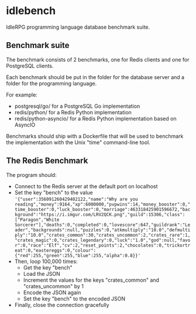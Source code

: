 # idlebench
IdleRPG programming language database benchmark suite.

## Benchmark suite

The benchmark consists of 2 benchmarks, one for Redis clients and one for PostgreSQL clients.

Each benchmark should be put in the folder for the database server and a folder for the programming language.

For example:

* postgresql/go/ for a PostgreSQL Go implementation
* redis/python/ for a Redis Python implementation
* redis/python-asyncio/ for a Redis Python implementation based on AsyncIO

Benchmarks should ship with a Dockerfile that will be used to benchmark the implementation with the Unix "time" command-line tool.

## The Redis Benchmark

The program should:
- Connect to the Redis server at the default port on localhost
- Set the key "bench" to the value `'{"user":356091260429402122,"name":"Why are you reading","money":9164,"xp":6000000,"pvpwins":14,"money_booster":0,"time_booster":0,"luck_booster":0,"marriage":463318425901596672,"background":"https://i.imgur.com/LRV2QCK.png","guild":15306,"class":["Paragon","White Sorcerer"],"deaths":0,"completed":0,"lovescore":647,"guildrank":"Leader","backgrounds":null,"puzzles":0,"atkmultiply":"10.0","defmultiply":"10.0","crates_common":30,"crates_uncommon":2,"crates_rare":1,"crates_magic":0,"crates_legendary":0,"luck":"1.0","god":null,"favor":0,"race":"Elf","cv":2,"reset_points":2,"chocolates":0,"trickortreat":0,"eastereggs":0,"colour":{"red":255,"green":255,"blue":255,"alpha":0.8}}'`
- Then, loop 100,000 times:
    - Get the key "bench"
    - Load the JSON
    - Increment the values for the keys "crates_common" and "crates_uncommon" by 1
    - Encode the JSON again
    - Set the key "bench" to the encoded JSON
- Finally, close the connection gracefully
